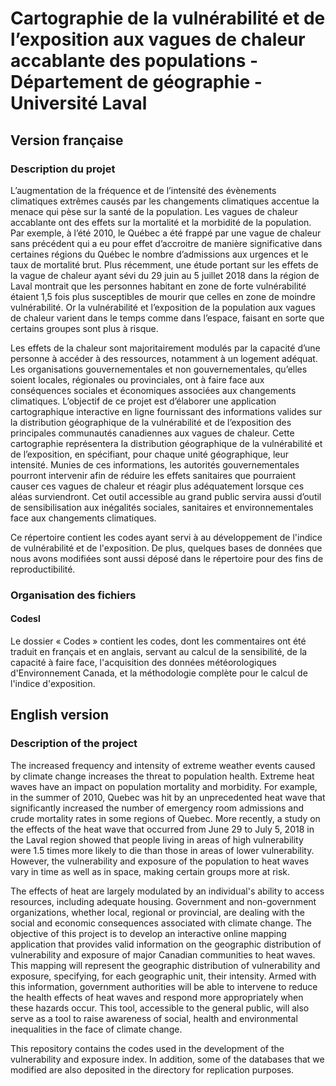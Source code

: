 # Cartographie de la vulnérabilité et de l’exposition aux vagues de chaleur accablante des populations - Département de géographie - Université Laval

## Version française

### Description du projet
L’augmentation de la fréquence et de l’intensité des évènements climatiques extrêmes causés par les changements climatiques accentue la menace qui pèse sur la santé de la population. Les vagues de chaleur accablante ont des effets sur la mortalité et la morbidité de la population. Par exemple, à l’été 2010, le Québec a été frappé par une vague de chaleur sans précédent qui a eu pour effet d’accroitre de manière significative dans certaines régions du Québec le nombre d’admissions aux urgences et le taux de mortalité brut. Plus récemment, une étude portant sur les effets de la vague de chaleur ayant sévi du 29 juin au 5 juillet 2018 dans la région de Laval montrait que les personnes habitant en zone de forte vulnérabilité étaient 1,5 fois plus susceptibles de mourir que celles en zone de moindre vulnérabilité. Or la vulnérabilité et l’exposition de la population aux vagues de chaleur varient dans le temps comme dans l’espace, faisant en sorte que certains groupes sont plus à risque. 

Les effets de la chaleur sont majoritairement modulés par la capacité d’une personne à accéder à des ressources, notamment à un logement adéquat. Les organisations gouvernementales et non gouvernementales, qu’elles soient locales, régionales ou provinciales, ont à faire face aux conséquences sociales et économiques associées aux changements climatiques. L’objectif de ce projet est d’élaborer une application cartographique interactive en ligne fournissant des informations valides sur la distribution géographique de la vulnérabilité et de l’exposition des principales communautés canadiennes aux vagues de chaleur. Cette cartographie représentera la distribution géographique de la vulnérabilité et de l’exposition, en spécifiant, pour chaque unité géographique, leur intensité. Munies de ces informations, les autorités gouvernementales pourront intervenir afin de réduire les effets sanitaires que pourraient causer ces vagues de chaleur et réagir plus adéquatement lorsque ces aléas surviendront. Cet outil accessible au grand public servira aussi d’outil de sensibilisation aux inégalités sociales, sanitaires et environnementales face aux changements climatiques.  

Ce répertoire contient les codes ayant servi à au développement de l'indice de vulnérabilité et de l'exposition. De plus, quelques bases de données que nous avons modifiées sont aussi déposé dans le répertoire pour des fins de reproductibilité.

### Organisation des fichiers
#### Codesl
Le dossier « Codes » contient les codes, dont les commentaires ont été traduit en français et en anglais, servant au calcul de la sensibilité, de la capacité à faire face, l'acquisition des données météorologiques d'Environnement Canada, et la méthodologie complète pour le calcul de l'indice d'exposition.

## English version
### Description of the project
The increased frequency and intensity of extreme weather events caused by climate change increases the threat to population health. Extreme heat waves have an impact on population mortality and morbidity. For example, in the summer of 2010, Quebec was hit by an unprecedented heat wave that significantly increased the number of emergency room admissions and crude mortality rates in some regions of Quebec. More recently, a study on the effects of the heat wave that occurred from June 29 to July 5, 2018 in the Laval region showed that people living in areas of high vulnerability were 1.5 times more likely to die than those in areas of lower vulnerability. However, the vulnerability and exposure of the population to heat waves vary in time as well as in space, making certain groups more at risk.

The effects of heat are largely modulated by an individual's ability to access resources, including adequate housing. Government and non-government organizations, whether local, regional or provincial, are dealing with the social and economic consequences associated with climate change. The objective of this project is to develop an interactive online mapping application that provides valid information on the geographic distribution of vulnerability and exposure of major Canadian communities to heat waves. This mapping will represent the geographic distribution of vulnerability and exposure, specifying, for each geographic unit, their intensity. Armed with this information, government authorities will be able to intervene to reduce the health effects of heat waves and respond more appropriately when these hazards occur. This tool, accessible to the general public, will also serve as a tool to raise awareness of social, health and environmental inequalities in the face of climate change.  

This repository contains the codes used in the development of the vulnerability and exposure index. In addition, some of the databases that we modified are also deposited in the directory for replication purposes.
